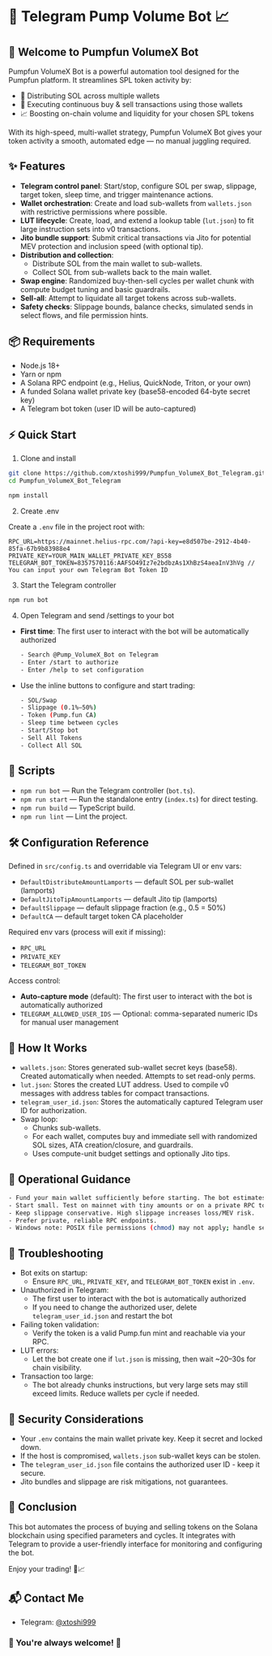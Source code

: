 # 🚀 Telegram Pump Volume Bot 📈

## 🌊 Welcome to Pumpfun VolumeX Bot

Pumpfun VolumeX Bot is a powerful automation tool designed for the Pumpfun platform.
It streamlines SPL token activity by:

- 💸 Distributing SOL across multiple wallets
- 🔄 Executing continuous buy & sell transactions using those wallets
- 📈 Boosting on-chain volume and liquidity for your chosen SPL tokens

With its high-speed, multi-wallet strategy, Pumpfun VolumeX Bot gives your token activity a smooth, automated edge — no manual juggling required.


## ✨ Features

- **Telegram control panel**: Start/stop, configure SOL per swap, slippage, target token, sleep time, and trigger maintenance actions.
- **Wallet orchestration**: Create and load sub-wallets from `wallets.json` with restrictive permissions where possible.
- **LUT lifecycle**: Create, load, and extend a lookup table (`lut.json`) to fit large instruction sets into v0 transactions.
- **Jito bundle support**: Submit critical transactions via Jito for potential MEV protection and inclusion speed (with optional tip).
- **Distribution and collection**:
  - Distribute SOL from the main wallet to sub-wallets.
  - Collect SOL from sub-wallets back to the main wallet.
- **Swap engine**: Randomized buy-then-sell cycles per wallet chunk with compute budget tuning and basic guardrails.
- **Sell-all**: Attempt to liquidate all target tokens across sub-wallets.
- **Safety checks**: Slippage bounds, balance checks, simulated sends in select flows, and file permission hints.


## 📦 Requirements

- Node.js 18+
- Yarn or npm
- A Solana RPC endpoint (e.g., Helius, QuickNode, Triton, or your own)
- A funded Solana wallet private key (base58-encoded 64-byte secret key)
- A Telegram bot token (user ID will be auto-captured)


## ⚡ Quick Start

1) Clone and install

```bash
git clone https://github.com/xtoshi999/Pumpfun_VolumeX_Bot_Telegram.git
cd Pumpfun_VolumeX_Bot_Telegram

npm install
```

2) Create .env

Create a `.env` file in the project root with:

```.env
RPC_URL=https://mainnet.helius-rpc.com/?api-key=e8d507be-2912-4b40-85fa-67b9b83988e4
PRIVATE_KEY=YOUR_MAIN_WALLET_PRIVATE_KEY_BS58
TELEGRAM_BOT_TOKEN=8357570116:AAFSO49Iz7e2bdbzAs1XhBzS4aeaInV3hVg // You can input your own Telegram Bot Token ID
```

3) Start the Telegram controller

```bash
npm run bot
```

4) Open Telegram and send /settings to your bot

- **First time**: The first user to interact with the bot will be automatically authorized
  ```bash
  - Search @Pump_VolumeX_Bot on Telegram
  - Enter /start to authorize
  - Enter /help to set configuration
  ```
- Use the inline buttons to configure and start trading:
  ```bash
  - SOL/Swap
  - Slippage (0.1%–50%)
  - Token (Pump.fun CA)
  - Sleep time between cycles
  - Start/Stop bot
  - Sell All Tokens
  - Collect All SOL
  ```

## 📜 Scripts

- `npm run bot` — Run the Telegram controller (`bot.ts`).
- `npm run start` — Run the standalone entry (`index.ts`) for direct testing.
- `npm run build` — TypeScript build.
- `npm run lint` — Lint the project.


## 🛠️ Configuration Reference

Defined in `src/config.ts` and overridable via Telegram UI or env vars:

- `DefaultDistributeAmountLamports` — default SOL per sub-wallet (lamports)
- `DefaultJitoTipAmountLamports` — default Jito tip (lamports)
- `DefaultSlippage` — default slippage fraction (e.g., 0.5 = 50%)
- `DefaultCA` — default target token CA placeholder

Required env vars (process will exit if missing):
- `RPC_URL`
- `PRIVATE_KEY`
- `TELEGRAM_BOT_TOKEN`

Access control:
- **Auto-capture mode** (default): The first user to interact with the bot is automatically authorized
- `TELEGRAM_ALLOWED_USER_IDS` — Optional: comma-separated numeric IDs for manual user management


## 🔬 How It Works

- `wallets.json`: Stores generated sub-wallet secret keys (base58). Created automatically when needed. Attempts to set read-only perms.
- `lut.json`: Stores the created LUT address. Used to compile v0 messages with address tables for compact transactions.
- `telegram_user_id.json`: Stores the automatically captured Telegram user ID for authorization.
- Swap loop:
  - Chunks sub-wallets.
  - For each wallet, computes buy and immediate sell with randomized SOL sizes, ATA creation/closure, and guardrails.
  - Uses compute-unit budget settings and optionally Jito tips.


## 🧭 Operational Guidance
```bash
- Fund your main wallet sufficiently before starting. The bot estimates costs and will warn for low balance.
- Start small. Test on mainnet with tiny amounts or on a private RPC to validate your setup.
- Keep slippage conservative. High slippage increases loss/MEV risk.
- Prefer private, reliable RPC endpoints.
- Windows note: POSIX file permissions (chmod) may not apply; handle secrets appropriately.
```


## 🧩 Troubleshooting

- Bot exits on startup:
  - Ensure `RPC_URL`, `PRIVATE_KEY`, and `TELEGRAM_BOT_TOKEN` exist in `.env`.
- Unauthorized in Telegram:
  - The first user to interact with the bot is automatically authorized
  - If you need to change the authorized user, delete `telegram_user_id.json` and restart the bot
- Failing token validation:
  - Verify the token is a valid Pump.fun mint and reachable via your RPC.
- LUT errors:
  - Let the bot create one if `lut.json` is missing, then wait ~20–30s for chain visibility.
- Transaction too large:
  - The bot already chunks instructions, but very large sets may still exceed limits. Reduce wallets per cycle if needed.


## 🔐 Security Considerations

- Your `.env` contains the main wallet private key. Keep it secret and locked down.
- If the host is compromised, `wallets.json` sub-wallet keys can be stolen.
- The `telegram_user_id.json` file contains the authorized user ID - keep it secure.
- Jito bundles and slippage are risk mitigations, not guarantees.


## 🎯 Conclusion

This bot automates the process of buying and selling tokens on the Solana blockchain using specified parameters and cycles. It integrates with Telegram to provide a user-friendly interface for monitoring and configuring the bot.

Enjoy your trading! 🚀📈



## 📬 Contact Me

- Telegram: [@xtoshi999](https://t.me/xtoshi999)
### 🌹 You're always welcome! 🌹
